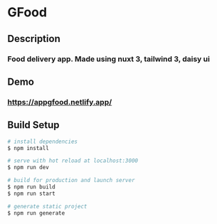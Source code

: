 # GFood

## Description

### Food delivery app. Made using nuxt 3, tailwind 3, daisy ui

## Demo

### https://appgfood.netlify.app/

## Build Setup

```bash
# install dependencies
$ npm install

# serve with hot reload at localhost:3000
$ npm run dev

# build for production and launch server
$ npm run build
$ npm run start

# generate static project
$ npm run generate
```
